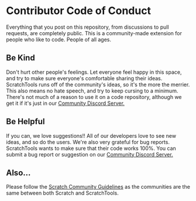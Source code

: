 # Contributor Code of Conduct

Everything that you post on this repository, from discussions to pull requests, are completely public. This is a community-made extension for people who like to code. People of all ages.

## Be Kind

Don't hurt other people's feelings. Let everyone feel happy in this space, and try to make sure everyone's comfortable sharing their ideas. ScratchTools runs off of the community's ideas, so it's the more the merrier. This also means no hate speech, and try to keep cursing to a minimum. There's not much of a reason to use it on a code repository, although we get it if it's just in our [Community Discord Server.](https://discord.gg/YT4rufeN23)

## Be Helpful

If you can, we love suggestions!! All of our developers love to see new ideas, and so do the users. We're also very grateful for bug reports. ScratchTools wants to make sure that their code works 100%. You can submit a bug report or suggestion on our [Community Discord Server.](https://discord.gg/YT4rufeN23)

## Also...

Please follow the [Scratch Community Guidelines](https://scratch.mit.edu/community_guidelines) as the communities are the same between both Scratch and ScratchTools.
